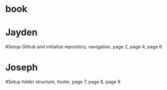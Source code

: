 # book
#
# Jayden
#Setup Github and initialize repository, navigation, page 2, page 4, page 6
# Joseph
#Setup folder structure, footer, page 7, page 8, page 9